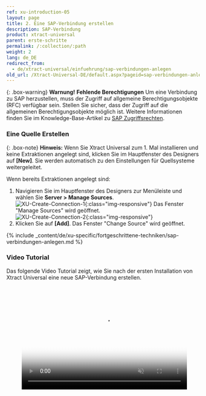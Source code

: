 ```yaml
---
ref: xu-introduction-05
layout: page
title: 2. Eine SAP-Verbindung erstellen
description: SAP-Verbindung
product: xtract-universal
parent: erste-schritte
permalink: /:collection/:path
weight: 2
lang: de_DE
redirect_from:
  - de/xtract-universal/einfuehrung/sap-verbindungen-anlegen
old_url: /Xtract-Universal-DE/default.aspx?pageid=sap-verbindungen-anlegen
---
```


{: .box-warning}
**Warnung!** **Fehlende Berechtigungen**
Um eine Verbindung zu SAP herzustellen, muss der Zugriff auf allgemeine Berechtigungsobjekte (RFC) verfügbar sein.
Stellen Sie sicher, dass der Zugriff auf die allgemeinen Berechtigungsobjekte möglich ist. Weitere Informationen finden Sie im Knowledge-Base-Artikel zu [SAP Zugriffsrechten](https://kb.theobald-software.com/sap/authority-objects-sap-user-rights).

### Eine Quelle Erstellen

{: .box-note}
**Hinweis:** Wenn Sie Xtract Universal zum 1. Mal installieren und keine Extraktionen angelegt sind, klicken Sie im Hauptfenster des Designers auf **[New]**.
Sie werden automatisch zu den Einstellungen für Quellsysteme weitergeleitet.

Wenn bereits Extraktionen angelegt sind:

1. Navigieren Sie im Hauptfenster des Designers zur Menüleiste und wählen Sie **Server > Manage Sources**. <br>
![XU-Create-Connection-1](/img/content/server_manage_sources.png){:class="img-responsive"}
Das Fenster "Manage Sources" wird geöffnet.  <br>
![XU-Create-Connection-2](/img/content/xu_manage_source.png){:class="img-responsive"}
2. Klicken Sie auf **[Add]**. Das Fenster "Change Source" wird geöffnet. 


{% include _content/de/xu-specific/fortgeschrittene-techniken/sap-verbindungen-anlegen.md %}

### Video Tutorial

Das folgende Video Tutorial zeigt, wie Sie nach der ersten Installation von Xtract Universal eine neue SAP-Verbindung erstellen.

<figure class="video_container">
  <video width="431" height="270" muted="true" controls="true" allowfullscreen="true" poster="../../../img/content/videos/sap_connection_poster.png">
    <source src="../../../img/content/videos/XU_Create_SAP_Source_Connection.mp4" type="video/mp4">
  <source src="../../../img/content/videos/XU_Create_SAP_Source_Connection.ogg" type="video/ogg">
 Your browser does not support the video tag.
  </video>
</figure>